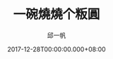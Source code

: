 ---
issue: 256
title: 一碗燒燒个粄圓
author: 邱一帆
language: 四縣
date: 2017-12-28T00:00:00.000+08:00
topic: 抒懷
difficulty: 2
wikidata: Q98096128
wikidata_link: https://www.wikidata.org/wiki/Q98096128
author_wikidata_link: https://www.wikidata.org/wiki/Q98096293
author_wikidata: Q98096293
---